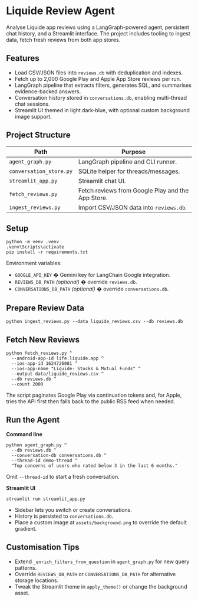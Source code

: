 # Liquide Review Agent

Analyse Liquide app reviews using a LangGraph-powered agent, persistent chat history, and a Streamlit interface. The project includes tooling to ingest data, fetch fresh reviews from both app stores.

## Features

- Load CSV/JSON files into `reviews.db` with deduplication and indexes.
- Fetch up to 2,000 Google Play and Apple App Store reviews per run.
- LangGraph pipeline that extracts filters, generates SQL, and summarises evidence-backed answers.
- Conversation history stored in `conversations.db`, enabling multi-thread chat sessions.
- Streamlit UI themed in light dark-blue, with optional custom background image support.

## Project Structure

| Path | Purpose |
|------|---------|
| `agent_graph.py` | LangGraph pipeline and CLI runner. |
| `conversation_store.py` | SQLite helper for threads/messages. |
| `streamlit_app.py` | Streamlit chat UI. |
| `fetch_reviews.py` | Fetch reviews from Google Play and the App Store. |
| `ingest_reviews.py` | Import CSV/JSON data into `reviews.db`. |

## Setup

```
python -m venv .venv
.venv\Scripts\activate
pip install -r requirements.txt
```

Environment variables:
- `GOOGLE_API_KEY` � Gemini key for LangChain Google integration.
- `REVIEWS_DB_PATH` *(optional)* � override `reviews.db`.
- `CONVERSATIONS_DB_PATH` *(optional)* � override `conversations.db`.

## Prepare Review Data

```
python ingest_reviews.py --data liquide_reviews.csv --db reviews.db
```

## Fetch New Reviews

```
python fetch_reviews.py ^
  --android-app-id life.liquide.app ^
  --ios-app-id 1624726081 ^
  --ios-app-name "Liquide- Stocks & Mutual Funds" ^
  --output data/liquide_reviews.csv ^
  --db reviews.db ^
  --count 2000
```

The script paginates Google Play via continuation tokens and, for Apple, tries the API first then falls back to the public RSS feed when needed.

## Run the Agent

**Command line**
```
python agent_graph.py ^
  --db reviews.db ^
  --conversation-db conversations.db ^
  --thread-id demo-thread ^
  "Top concerns of users who rated below 3 in the last 6 months."
```
Omit `--thread-id` to start a fresh conversation.

**Streamlit UI**
```
streamlit run streamlit_app.py
```
- Sidebar lets you switch or create conversations.
- History is persisted to `conversations.db`.
- Place a custom image at `assets/background.png` to override the default gradient.


## Customisation Tips

- Extend `_enrich_filters_from_question` in `agent_graph.py` for new query patterns.
- Override `REVIEWS_DB_PATH` or `CONVERSATIONS_DB_PATH` for alternative storage locations.
- Tweak the Streamlit theme in `apply_theme()` or change the background asset.
